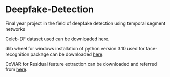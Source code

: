 # Deepfake-Detection
Final year project in the field of deepfake detection using temporal segment networks

Celeb-DF dataset used can be downloaded [here](https://github.com/yuezunli/celeb-deepfakeforensics).

dlib wheel for windows installation of python version 3.10 used for face-recognition package can be downloaded [here](https://github.com/jloh02/dlib/releases/download/v19.22/dlib-19.22.99-cp310-cp310-win_amd64.whl).

CoViAR for Residual feature extraction can be downloaded and referred from [here](https://github.com/chaoyuaw/pytorch-coviar.git).